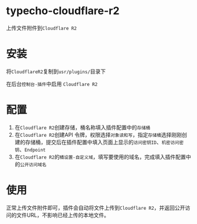 # typecho-cloudflare-r2
上传文件附件到`Cloudflare R2`

# 安装

将`CloudflareR2`复制到`usr/plugins/`目录下

在后台`控制台-插件`中启用 `Cloudflare R2`

# 配置

1. 在`Cloudflare R2`创建存储，桶名称填入插件配置中的`存储桶`
2. 在`Cloudflare R2`创建API 令牌，权限选择`对象读和写`，指定`存储桶`选择刚刚创建的存储桶，提交后在插件配置中填入页面上显示的`访问密钥ID`、`机密访问密钥`、`Endpoint`
3. 在`Cloudflare R2`的`桶设置-自定义域`，填写要使用的域名，完成填入插件配置中的`公开访问域名`

# 使用

正常上传文件附件即可，插件会自动将文件上传到`Cloudflare R2`，并返回公开访问的文件URL，不影响已经上传的本地文件。
